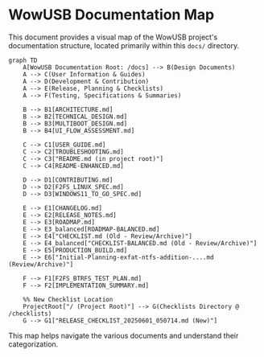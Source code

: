 # WowUSB Documentation Map

This document provides a visual map of the WowUSB project's documentation structure, located primarily within this `docs/` directory.

```mermaid
graph TD
    A[WowUSB Documentation Root: /docs] --> B(Design Documents)
    A --> C(User Information & Guides)
    A --> D(Development & Contribution)
    A --> E(Release, Planning & Checklists)
    A --> F(Testing, Specifications & Summaries)

    B --> B1[ARCHITECTURE.md]
    B --> B2[TECHNICAL_DESIGN.md]
    B --> B3[MULTIBOOT_DESIGN.md]
    B --> B4[UI_FLOW_ASSESSMENT.md]

    C --> C1[USER_GUIDE.md]
    C --> C2[TROUBLESHOOTING.md]
    C --> C3["README.md (in project root)"]
    C --> C4[README-ENHANCED.md]

    D --> D1[CONTRIBUTING.md]
    D --> D2[F2FS_LINUX_SPEC.md]
    D --> D3[WINDOWS11_TO_GO_SPEC.md]

    E --> E1[CHANGELOG.md]
    E --> E2[RELEASE_NOTES.md]
    E --> E3[ROADMAP.md]
    E --> E3_balanced[ROADMAP-BALANCED.md]
    E --> E4["CHECKLIST.md (Old - Review/Archive)"]
    E --> E4_balanced["CHECKLIST-BALANCED.md (Old - Review/Archive)"]
    E --> E5[PRODUCTION_BUILD.md]
    E --> E6["Initial-Planning-exfat-ntfs-addition-....md (Review/Archive)"]

    F --> F1[F2FS_BTRFS_TEST_PLAN.md]
    F --> F2[IMPLEMENTATION_SUMMARY.md]

    %% New Checklist Location
    ProjectRoot["/ (Project Root)"] --> G(Checklists Directory @ /checklists)
    G --> G1["RELEASE_CHECKLIST_20250601_050714.md (New)"]
```

This map helps navigate the various documents and understand their categorization.
